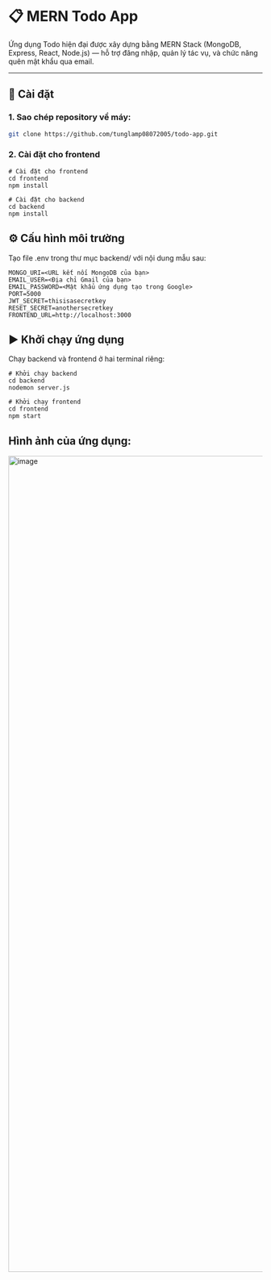 # 📋 MERN Todo App

Ứng dụng Todo hiện đại được xây dựng bằng MERN Stack (MongoDB, Express, React, Node.js) — hỗ trợ đăng nhập, quản lý tác vụ, và chức năng quên mật khẩu qua email.

---

## 🚀 Cài đặt

### 1. Sao chép repository về máy:
```bash
git clone https://github.com/tunglamp08072005/todo-app.git
```

### 2. Cài đặt cho frontend
```
# Cài đặt cho frontend
cd frontend
npm install
```

```
# Cài đặt cho backend
cd backend
npm install
```

## ⚙️ Cấu hình môi trường
Tạo file .env trong thư mục backend/ với nội dung mẫu sau:
```
MONGO_URI=<URL kết nối MongoDB của bạn>
EMAIL_USER=<Địa chỉ Gmail của bạn>
EMAIL_PASSWORD=<Mật khẩu ứng dụng tạo trong Google>
PORT=5000
JWT_SECRET=thisisasecretkey
RESET_SECRET=anothersecretkey
FRONTEND_URL=http://localhost:3000
```

## ▶️ Khởi chạy ứng dụng
Chạy backend và frontend ở hai terminal riêng:
```
# Khởi chạy backend
cd backend
nodemon server.js

# Khởi chạy frontend
cd frontend
npm start
```

## Hình ảnh của ứng dụng:
<img width="2879" height="1619" alt="image" src="https://github.com/user-attachments/assets/88ab1c35-3284-4b2e-bfcd-c03cd7173564" />
